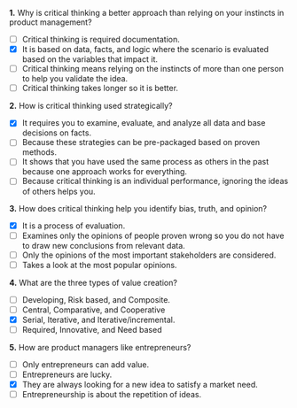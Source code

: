 **1.** Why is critical thinking a better approach than relying on your instincts in product management?
- [ ] Critical thinking is required documentation.
- [x] It is based on data, facts, and logic where the scenario is evaluated based on the variables that impact it. 
- [ ] Critical thinking means relying on the instincts of more than one person to help you validate the idea. 
- [ ] Critical thinking takes longer so it is better.

**2.** How is critical thinking used strategically?
- [x] It requires you to examine, evaluate, and analyze all data and base decisions on facts. 
- [ ] Because these strategies can be pre-packaged based on proven methods. 
- [ ] It shows that you have used the same process as others in the past because one approach works for everything.
- [ ] Because critical thinking is an individual performance, ignoring the ideas of others helps you.

**3.** How does critical thinking help you identify bias, truth, and opinion?
- [x] It is a process of evaluation.
- [ ] Examines only the opinions of people proven wrong so you do not have to draw new conclusions from relevant data. 
- [ ] Only the opinions of the most important stakeholders are considered.
- [ ] Takes a look at the most popular opinions.

**4.** What are the three types of value creation?
- [ ] Developing, Risk based, and Composite.
- [ ] Central, Comparative, and Cooperative
- [x] Serial, Iterative, and Iterative/incremental.
- [ ] Required, Innovative, and Need based

**5.** How are product managers like entrepreneurs?
- [ ] Only entrepreneurs can add value. 
- [ ] Entrepreneurs are lucky.
- [x] They are always looking for a new idea to satisfy a market need.
- [ ] Entrepreneurship is about the repetition of ideas.
